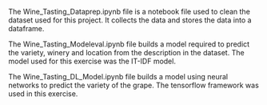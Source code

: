 The Wine_Tasting_Dataprep.ipynb file is a notebook file used to clean the dataset used for this project. It collects the data and stores the data into a dataframe.

The Wine_Tasting_Modeleval.ipynb file builds a model required to predict the variety, winery and location from the description in the dataset. The model used for this exercise was the IT-IDF model.

The Wine_Tasting_DL_Model.ipynb file builds a model using neural networks to predict the variety of the grape. The tensorflow framework was used in this exercise.
